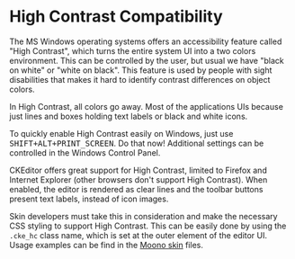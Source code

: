 <!--
Copyright (c) 2003-2014, CKSource - Frederico Knabben. All rights reserved.
For licensing, see LICENSE.md.
-->

# High Contrast Compatibility

The MS Windows operating systems offers an accessibility feature called "High
Contrast", which turns the entire system UI into a two colors environment. This
can be controlled by the user, but usual we have "black on white" or "white on
black". This feature is used by people with sight disabilities that makes it
hard to identify contrast differences on object colors.

In High Contrast, all colors go away. Most of the applications UIs because just
lines and boxes holding text labels or black and white icons.

To quickly enable High Contrast easily on Windows, just use
<kbd>SHIFT+ALT+PRINT_SCREEN</kbd>. Do that now! Additional settings can be
controlled in the Windows Control Panel.

CKEditor offers great support for High Contrast, limited to Firefox and Internet
Explorer (other browsers don't support High Contrast).  When enabled, the editor
is rendered as clear lines and the toolbar buttons present text labels, instead
of icon images.

Skin developers must take this in consideration and make the necessary CSS
styling to support High Contrast. This can be easily done by using the
<code>.cke_hc</code> class name, which is set at the outer element of the editor
UI. Usage examples can be find in the
[Moono skin](#!/guide/skin_sdk_intro-section-2) files.
